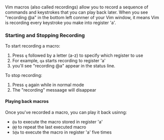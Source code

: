 Vim macros (also called recordings) allow you to record a sequence of commands and keystrokes that you can play back later. When you see "recording @a" in the bottom left conrner of your Vim window, it means Vim is recording every keystroke you make into register 'a'.

### Starting and Stopping Recording
To start recording a macro:
1. Press `q` followed by a letter (a-z) to specify which register to use
2. For example, `qa` starts recording to register 'a'
3. you'll see "recording @a" appear in the status line.

To stop recording: 
1. Press `q` again while in normal mode 
2. The "recording" messaage will disappear

#### Playing back macros
Once you've recorded a macro, you can play it back usinng:
- `@a` to execute the macro stored in register 'a' 
- `@@` to repeat the last executed macro
- `5@a` to execute the macro in register 'a'  five times